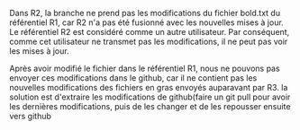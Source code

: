 Dans R2, la branche ne prend pas les modifications du fichier bold.txt du référentiel R1, car R2 n'a pas 
été fusionné avec les nouvelles mises à jour. Le référentiel R2 est considéré comme un autre utilisateur.
Par conséquent, comme cet utilisateur ne transmet pas les modifications, il ne peut pas voir les mises à jour.


Après avoir modifié le fichier dans le référentiel R1, nous ne pouvons pas envoyer ces modifications dans le github,
car il ne contient pas les nouvelles modifications des fichiers en gras envoyés auparavant par R3.
la solution est d'extraire les modifications de github(faire un git pull pour avoir les dernières modifications, puis de les changer et de les repousser ensuite vers github
